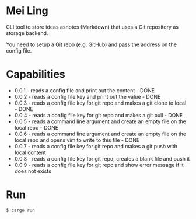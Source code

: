 # Mei Ling

CLI tool to store ideas asnotes (Markdown) that uses a Git repository as storage backend.

You need to setup a Git repo (e.g. GitHub) and pass the address on the config file.

# Capabilities
  - 0.0.1 - reads a config file and print out the content - DONE
  - 0.0.2 - reads a config file key and print out the value - DONE
  - 0.0.3 - reads a config file key for git repo and makes a git clone to local - DONE
  - 0.0.4 - reads a config file key for git repo and makes a git pull - DONE
  - 0.0.5 - reads a command line argument and create an empty file on the local repo - DONE
  - 0.0.6 - reads a command line argument and create an empty file on the local repo and opens vim to write to this file - DONE
  - 0.0.7 - reads a config file key for git repo and makes a git push with local content
  - 0.0.8 - reads a config file key for git repo, creates a blank file and push it
  - 0.0.9 - reads a config file key for git repo and show error message if it does not exists

# Run
```sh
$ cargo run
```